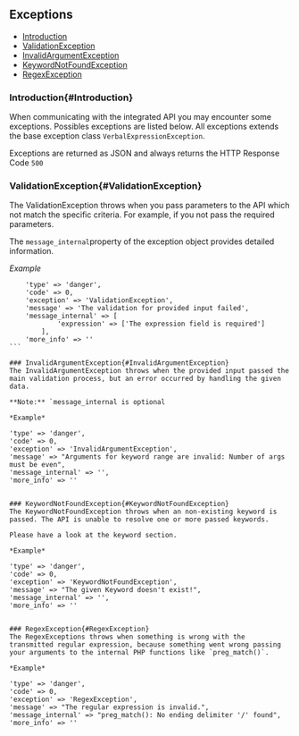 ## Exceptions

* [Introduction](#Introduction)
* [ValidationException](#ValidationException)
* [InvalidArgumentException](#InvaliArgumentException)
* [KeywordNotFoundException](#KeywordNotFoundException)
* [RegexException](#RegexException)

### Introduction{#Introduction} 

When communicating with the integrated API you may encounter some exceptions. Possibles exceptions are listed below.
All exceptions extends the base exception class `VerbalExpressionException`.

Exceptions are returned as JSON and always returns the HTTP Response Code `500`

### ValidationException{#ValidationException}
The ValidationException throws when you pass parameters to the API which not match the specific criteria. For example, if you not pass the required parameters.

The `message_internal`property of the exception object provides detailed information.

*Example*

````
    'type' => 'danger',
    'code' => 0,
    'exception' => 'ValidationException',
    'message' => 'The validation for provided input failed',
    'message_internal' => [
            'expression' => ['The expression field is required']
        ],
    'more_info' => ''
```

### InvalidArgumentException{#InvalidArgumentException}
The InvalidArgumentException throws when the provided input passed the main validation process, but an error occurred by handling the given data.

**Note:** `message_internal is optional

*Example*
````
    'type' => 'danger',
    'code' => 0,
    'exception' => 'InvalidArgumentException',
    'message' => "Arguments for keyword range are invalid: Number of args must be even",
    'message_internal' => '',
    'more_info' => ''
```

### KeywordNotFoundException{#KeywordNotFoundException}
The KeywordNotFoundException throws when an non-existing keyword is passed. The API is unable to resolve one or more passed keywords.
 
Please have a look at the keyword section.

*Example*
````
    'type' => 'danger',
    'code' => 0,
    'exception' => 'KeywordNotFoundException',
    'message' => "The given Keyword doesn't exist!",
    'message_internal' => '',
    'more_info' => ''
```

### RegexException{#RegexException}
The RegexExceptions throws when something is wrong with the transmitted regular expression, because something went wrong passing your arguments to the internal PHP functions like `preg_match()`.

*Example*

````
    'type' => 'danger',
    'code' => 0,
    'exception' => 'RegexException',
    'message' => "The regular expression is invalid.",
    'message_internal' => "preg_match(): No ending delimiter '/' found",
    'more_info' => ''
```
